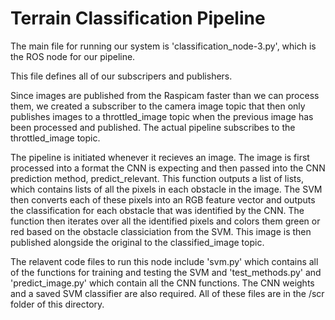 # Terrain Classification Pipeline 

The main file for running our system is 'classification_node-3.py', which is the ROS node for our pipeline.

This file defines all of our subscripers and publishers.

Since images are published from the Raspicam faster than we can process them, we created a subscriber to the camera image topic that then only publishes images to a throttled_image topic when the previous image has been processed and published.  The actual pipeline subscribes to the throttled_image topic.

The pipeline is initiated whenever it recieves an image.  The image is first processed into a format the CNN is expecting and then passed into the CNN prediction method, predict_relevant.  This function outputs a list of lists, which contains lists of all the pixels in each obstacle in the image.  The SVM then converts each of these pixels into an RGB feature vector and outputs the classification for each obstacle that was identified by the CNN.  The function then iterates over all the identified pixels and colors them green or red based on the obstacle classiciation from the SVM.  This image is then published alongside the original to the classified_image topic.

The relavent code files to run this node include 'svm.py' which contains all of the functions for training and testing the SVM and 'test_methods.py' and 'predict_image.py' which contain all the CNN functions.  The CNN weights and a saved SVM classifier are also required.  All of these files are in the /scr folder of this directory.